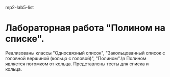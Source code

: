 mp2-lab5-list

# Лабораторная работа "Полином на списке".
Реализованы классы "Односвязный список", "Закольцованный список с головной вершиной (кольцо с головой)", "Полином".\n
Полином является потомком от кольца.
Представлены тесты для списка и кольца.
